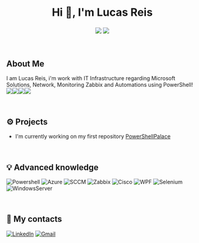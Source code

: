 <h1 align="center">Hi 👋, I'm Lucas Reis</a></h1>
<h3 align="center"><img src="https://img.shields.io/badge/powershell-5391FE?style=for-the-badge&logo=powershell&logoColor=white" />  <img src="https://img.shields.io/badge/Fanatic-9B111E?style=for-the-badge&logo=Fanatic&logoColor=white"/></h3>



<br/>

## About Me

I am Lucas Reis, i'm work with IT Infrastructure regarding Microsoft Solutions, Network, Monitoring Zabbix and Automations using PowerShell! <img src="https://img.shields.io/badge/Azure-337BB7"/><img src="https://img.shields.io/badge/SCCM-225679"/><img src="https://img.shields.io/badge/Zabbix-D40000"/><img src="https://img.shields.io/badge/Cisco-27BDF3"/>

<br> 

## ⚙️ Projects

-  I'm currently working on my first repository <a href="https://github.com/LuksReis/PowerShellPalace" target="blank">PowerShellPalace</a>

<br/>

## 💡 Advanced knowledge

![Powershell](https://img.shields.io/badge/Powershell-012456?style=for-the-badge&logo=WPF&logoColor=white)
![Azure](https://img.shields.io/badge/Azure-337BB7?style=for-the-badge&logo=Azure&logoColor=white)
![SCCM](https://img.shields.io/badge/SCCM-225679?style=for-the-badge&logo=SCCM&logoColor=white)
![Zabbix](https://img.shields.io/badge/Zabbix-D40000?style=for-the-badge&logo=Zabbix&logoColor=white)
![Cisco](https://img.shields.io/badge/Cisco-27BDF3?style=for-the-badge&logo=Cisco&logoColor=white)
![WPF](https://img.shields.io/badge/WPF-346B83?style=for-the-badge&logo=WPF&logoColor=white)
![Selenium](https://img.shields.io/badge/Selenium-00AE00?style=for-the-badge&logo=Selenium&logoColor=white)
![WindowsServer](https://img.shields.io/badge/WindowsServer-00A8E8?style=for-the-badge&logo=WindowsServer&logoColor=white)


<br/>

## 🔗 My contacts

[![LinkedIn](https://img.shields.io/badge/LinkedIn-0077B5?style=for-the-badge&logo=linkedin&logoColor=white)](https://www.linkedin.com/in/lucasreis2021/)    [![Gmail](https://img.shields.io/badge/Gmail-D14836?style=for-the-badge&logo=gmail&logoColor=white)](mailto:lmarioreis@gmail.com)
